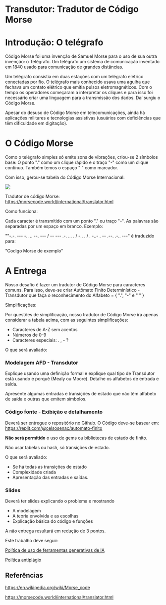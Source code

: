 # Transdutor: Tradutor de Código Morse

# Introdução: O telégrafo

Código Morse foi uma invenção de Samuel Morse para o uso de sua outra invenção: o Telégrafo. Um telégrafo um sistema de comunicação inventado em 1840 usado para comunicação de grandes distâncias.

Um telégrafo consistia em duas estações com um telégrafo elétrico conectadas por fio. O telégrafo mais conhecido usava uma agulha que fechava um contato elétrico que emitia pulsos eletromagnéticos. Com o tempo os operadores começaram a interpretar os cliques e para isso foi necessário criar uma linguagem para a transmissão dos dados. Daí surgiu o Código Morse.

Apesar do desuso de Código Morse em telecomunicações, ainda há aplicações militares e tecnologias assistivas (usuários com deficiências que têm dificuldade em digitação).

# O Código Morse

Como o telégrafo simples só emite sons de vibrações, criou-se 2 símbolos base: O ponto "." como um clique rápido e o traço "-" como um clique contínuo. Também temos o espaço " " como marcador.

Com isso, gerou-se tabela do Código Morse Internacional:

![](https://s3-us-west-2.amazonaws.com/secure.notion-static.com/429c63e8-783f-4e1e-8aa6-0f74f37301ed/Untitled.png)

Tradutor de código Morse: https://morsecode.world/international/translator.html

Como funciona:

Cada caracter é transmitido com um ponto "." ou traço "-". As palavras são separadas por um espaço em branco. Exemplo:

""-.-. --- -.. .. --. --- / -- --- .-. ... . / -.. . / . -..- . -- .--. .-.. ---" é traduzido para:

"Codigo Morse de exemplo"

# A Entrega

Nosso desafio é fazer um tradutor de Código Morse para caracteres comuns. Para isso, deve-se criar Autômato Finito Determinístico - Transdutor que faça o reconhecimento do Alfabeto = { ".", "-" e " " } 

Simplificações:

Por questões de simplificação, nosso tradutor de Código Morse irá apenas considerar a tabela acima, com as seguintes simplificações:

- Caracteres de A-Z sem acentos
- Números de 0-9
- Caracteres especiais:  . , - ?

O que será avaliado:

### Modelagem AFD - Transdutor

Explique usando uma definição formal e explique qual tipo de Transdutor está usando e porquê (Mealy ou Moore). Detalhe os alfabetos de entrada e saída.

Apresente algumas entradas e transições de estado que não têm alfabeto de saída e outras que emitem símbolos.

### Código fonte - Exibição e detalhamento

Deverá ser entregue o repositório no Github. O Código deve-se basear em: https://replit.com/@celsosenac/automato-finito

**Não será permitido** o uso de gems ou bibliotecas de estado de finito. 

Não usar tabelas ou hash, só transições de estado.

O que será avaliado:

- Se há todas as transições de estado
- Complexidade criada
- Apresentação das entradas e saídas.

### Slides

Deverá ter slides explicando o problema e mostrando 

- A modelagem
- A teoria envolvida e as escolhas
- Explicação básica do código e funções

A não entrega resultará em redução de 3 pontos.

Este trabalho deve seguir:

[Política de uso de ferramentas generativas de IA ](https://www.notion.so/Pol-tica-de-uso-de-ferramentas-generativas-de-IA-1b53bb4e12a54b4aa06eaa02e62192f4?pvs=21) 

[Política antiplágio](https://www.notion.so/Pol-tica-antipl-gio-5187d7b1ab514bfb8424ac0fcfb59dba?pvs=21)

## Referências

https://en.wikipedia.org/wiki/Morse_code

https://morsecode.world/international/translator.html
